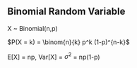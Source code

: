 ## Binomial Random Variable 

X ~ Binomial(n,p)

$P(X = k) = \binom{n}{k} p^k (1-p)^{n-k}$

E[X] = np, Var[X] = $\sigma^2$ = np(1-p)
